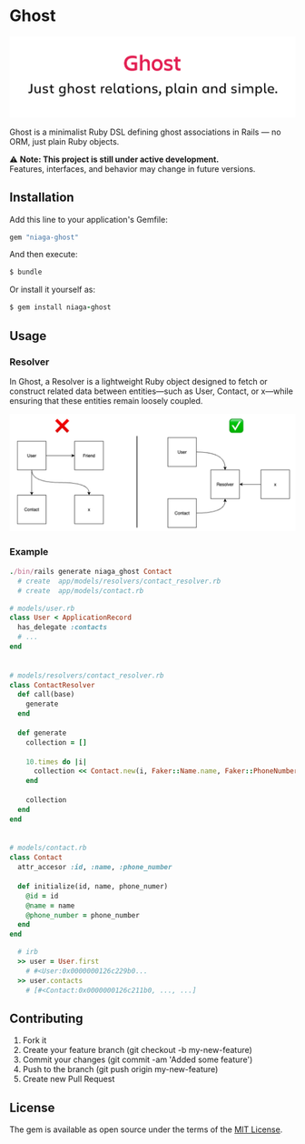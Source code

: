# Ghost
![logo](./images/ghost.png)

Ghost is a minimalist Ruby DSL defining ghost associations in Rails — no ORM, just plain Ruby objects.

⚠️ **Note: This project is still under active development.**  
Features, interfaces, and behavior may change in future versions.

## Installation
Add this line to your application's Gemfile:
```ruby
gem "niaga-ghost"
```
And then execute:
```ruby
$ bundle
```
Or install it yourself as:
```ruby
$ gem install niaga-ghost
```

## Usage

### Resolver
In Ghost, a Resolver is a lightweight Ruby object designed to fetch or construct related data between entities—such as User, Contact, or x—while ensuring that these entities remain loosely coupled.

![diagram](./images/diagram.png)


### Example
```ruby
./bin/rails generate niaga_ghost Contact
  # create  app/models/resolvers/contact_resolver.rb
  # create  app/models/contact.rb
```

```ruby
# models/user.rb
class User < ApplicationRecord
  has_delegate :contacts
  # ...
end


# models/resolvers/contact_resolver.rb
class ContactResolver
  def call(base)
    generate
  end

  def generate
    collection = []

    10.times do |i|
      collection << Contact.new(i, Faker::Name.name, Faker::PhoneNumber.cell_phone)
    end

    collection
  end
end


# models/contact.rb
class Contact
  attr_accesor :id, :name, :phone_number

  def initialize(id, name, phone_numer)
    @id = id
    @name = name
    @phone_number = phone_number
  end
end
```

```ruby
  # irb
  >> user = User.first
    # #<User:0x0000000126c229b0...
  >> user.contacts
    # [#<Contact:0x0000000126c211b0, ..., ...]
```


## Contributing
1. Fork it
2. Create your feature branch (git checkout -b my-new-feature)
3. Commit your changes (git commit -am 'Added some feature')
4. Push to the branch (git push origin my-new-feature)
5. Create new Pull Request

## License

The gem is available as open source under the terms of the [MIT License](https://opensource.org/licenses/MIT).